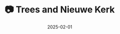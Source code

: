---
title: '📷 Trees and Nieuwe Kerk'
date: '2025-02-01'
image: 'https://cdn.diblasio.social/static/photos/2025/20250201_110923.jpg'
thumbnail: 'https://cdn.diblasio.social/static/photos/2025/thumbnails/20250201_110923.jpg'
alt_text: "A tree-lined path with Nieuwe Kerk in the distance in Huizen, Netherlands."
tags:
  - "#Photography"
  - "#Netherlands"
  - "#Huizen"
  - "#StreetPhotography"
  - "#Architecture"
  - "#Nature"
  - "#FujifilmXT4"
  - "#Trees"
description: ''
created_date: '2025-02-01'
location: "71, Lindenlaan, De Zuid, Huizen, Noord-Holland, Nederland, 1271 AW, Nederland"
exif_data: "FUJIFILM X-T4 XF35mmF2 R WR (1/125 | f/8 | ISO 200)"
draft: false
---